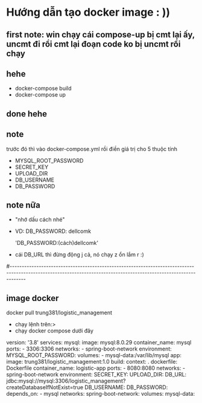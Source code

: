 # Hướng dẫn tạo docker image : ))

## first note: win chạy cái compose-up bị cmt lại ấy, uncmt đi rồi cmt lại đoạn code ko bị uncmt rồi chạy

## hehe

* docker-compose build
* docker-compose up

## done hehe

## note
trước đó thì vào docker-compose.yml rồi điền giá trị cho 5 thuộc tính
* MYSQL_ROOT_PASSWORD
* SECRET_KEY
* UPLOAD_DIR
* DB_USERNAME
* DB_PASSWORD

## note nữa
- "nhớ dấu cách nhé"
- VD: DB_PASSWORD: dellcomk

  'DB_PASSWORD:(cách)dellcomk'
- cái DB_URL thì đừng động j cả, nó chạy z ổn lắm r :)

#------------------------------------------------------------------------------------------------------------------------------------------------------------------

## image docker 
docker pull trung381/logistic_management

- chạy lệnh trên:>
- chạy docker compose dưới đây

version: '3.8'
services:
  mysql:
    image: mysql:8.0.29
    container_name: mysql
    ports:
      - 3306:3306
    networks:
      - spring-boot-network
    environment:
      MYSQL_ROOT_PASSWORD:
    volumes:
      - mysql-data:/var/lib/mysql
  app:
    image: trung381/logistic_management:1.0
    build:
      context: .
      dockerfile: Dockerfile
    container_name: logistic-app
    ports:
      - 8080:8080
    networks:
      - spring-boot-network
    environment:
      SECRET_KEY:
      UPLOAD_DIR:
      DB_URL: jdbc:mysql://mysql:3306/logistic_management?createDatabaseIfNotExist=true
      DB_USERNAME:
      DB_PASSWORD:
    depends_on:
      - mysql
networks:
  spring-boot-network:
volumes:
  mysql-data:
